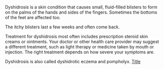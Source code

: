 Dyshidrosis is a skin condition that causes small, fluid-filled blisters to form on the palms of the hands and sides of the fingers. Sometimes the bottoms of the feet are affected too.

The itchy blisters last a few weeks and often come back.

Treatment for dyshidrosis most often includes prescription steroid skin creams or ointments. Your doctor or other health care provider may suggest a different treatment, such as light therapy or medicine taken by mouth or injection. The right treatment depends on how severe your symptoms are. 

Dyshidrosis is also called dyshidrotic eczema and pompholyx.
[Title](https://www.mayoclinic.org/diseases-conditions/dyshidrosis/symptoms-causes/syc-20352342#%253A~%253Atext%253DDyshidrosis%2520is%2520a%2520skin%2520condition%252Cweeks%2520and%2520often%2520come%2520back.)
